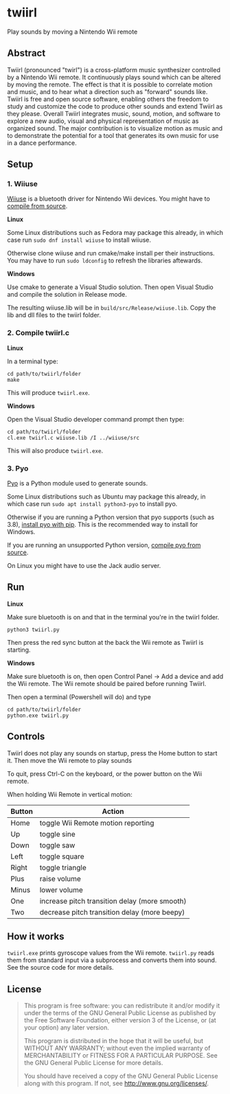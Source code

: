 # twiirl
Play sounds by moving a Nintendo Wii remote

## Abstract

Twiirl (pronounced "twirl") is a cross-platform music synthesizer controlled by a Nintendo Wii remote. It continuously plays sound which can be altered by moving the remote. The effect is that it is possible to correlate motion and music, and to hear what a direction such as "forward" sounds like. Twiirl is free and open source software, enabling others the freedom to study and customize the code to produce other sounds and extend Twiirl as they please. Overall Twiirl integrates music, sound, motion, and software to explore a new audio, visual and physical representation of music as organized sound. The major contribution is to visualize motion as music and to demonstrate the potential for a tool that generates its own music for use in a dance performance.

## Setup

### 1. Wiiuse

[Wiiuse](https://github.com/wiiuse/wiiuse) is a bluetooth driver for Nintendo Wii devices. You might have to [compile from source](https://github.com/wiiuse/wiiuse#platforms-and-dependencies).

**Linux**

Some Linux distributions such as Fedora may package this already, in which case run `sudo dnf install wiiuse` to install wiiuse.

Otherwise clone wiiuse and run cmake/make install per their instructions. You may have to run `sudo ldconfig` to refresh the libraries aftewards.

**Windows**

Use cmake to generate a Visual Studio solution. Then open Visual Studio and compile the solution in Release mode.

The resulting wiiuse.lib will be in `build/src/Release/wiiuse.lib`. Copy the lib and dll files to the twiirl folder.

### 2. Compile twiirl.c

**Linux**

In a terminal type:

```
cd path/to/twiirl/folder
make
```

This will produce `twiirl.exe`.

**Windows**

Open the Visual Studio developer command prompt then type:

```
cd path/to/twiirl/folder
cl.exe twiirl.c wiiuse.lib /I ../wiiuse/src
```

This will also produce `twiirl.exe`.

### 3. Pyo

[Pyo](https://github.com/belangeo/pyo) is a Python module used to generate sounds.

Some Linux distributions such as Ubuntu may package this already, in which case run `sudo apt install python3-pyo` to install pyo.

Otherwise if you are running a Python version that pyo supports (such as 3.8), [install pyo with pip](http://ajaxsoundstudio.com/pyodoc/download.html). This is the recommended way to install for Windows.

If you are running an unsupported Python version, [compile pyo from source](http://ajaxsoundstudio.com/pyodoc/compiling.html).

On Linux you might have to use the Jack audio server.

## Run

**Linux**

Make sure bluetooth is on and that in the terminal you're in the twiirl folder.

```
python3 twiirl.py
```

Then press the red sync button at the back the Wii remote as Twiirl is starting.

**Windows**

Make sure bluetooth is on, then open Control Panel -> Add a device and add the Wii remote. The Wii remote should be paired before running Twiirl.

Then open a terminal (Powershell will do) and type

```
cd path/to/twiirl/folder
python.exe twiirl.py
```

## Controls

Twiirl does not play any sounds on startup, press the Home button to start it. Then move the Wii remote to play sounds

To quit, press Ctrl-C on the keyboard, or the power button on the Wii remote.

When holding Wii Remote in vertical motion:

Button     | Action
---------- | -----------
Home       | toggle Wii Remote motion reporting
Up         | toggle sine
Down       | toggle saw
Left       | toggle square
Right      | toggle triangle
Plus       | raise volume
Minus      | lower volume
One        | increase pitch transition delay (more smooth)
Two        | decrease pitch transition delay (more beepy)

## How it works

`twiirl.exe` prints gyroscope values from the Wii remote. `twiirl.py` reads them from standard input via a subprocess and converts them into sound. See the source code for more details.

## License

> This program is free software: you can redistribute it and/or modify
> it under the terms of the GNU General Public License as published by
> the Free Software Foundation, either version 3 of the License, or
> (at your option) any later version.
>
> This program is distributed in the hope that it will be useful,
> but WITHOUT ANY WARRANTY; without even the implied warranty of
> MERCHANTABILITY or FITNESS FOR A PARTICULAR PURPOSE.  See the
> GNU General Public License for more details.
>
> You should have received a copy of the GNU General Public License
> along with this program.  If not, see <http://www.gnu.org/licenses/>.
